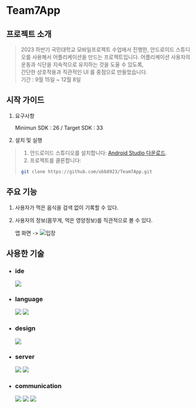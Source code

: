 # Team7App

## 프로젝트 소개
>2023 하반기 국민대학교 모바일프로젝트 수업에서 진행한,
>안드로이드 스튜디오를 사용해서 어플리케이션을 만드는 프로젝트입니다.
>어플리케이션 사용자의 운동과 식단을 지속적으로 유지하는 것을 도울 수 있도록,   
>간단한 상호작용과 직관적인 UI 를 중점으로 만들었습니다.   
>기간 : 9월 15일 ~ 12월 8일

## 시작 가이드
1. 요구사항
   
   Minimun SDK : 26 / Target SDK : 33
2. 설치 및 실행
> 1. 안드로이드 스튜디오를 설치합니다: [Android Studio 다운로드](https://developer.android.com/studio).
> 2. 프로젝트를 클론합니다:
>
>   ```bash
>   git clone https://github.com/obb8923/Team7App.git
>   ```

## 주요 기능
1. 사용자가 먹은 음식을 검색 없이 기록할 수 있다.
2. 사용자의 정보(몸무게, 먹은 영양정보)를 직관적으로 볼 수 있다.

   앱 화면 ->
   ![입장](https://github.com/obb8923/Team7App/assets/59199893/ede9058a-1a19-45e1-9471-80c5a8f02255)
  




## 사용한 기술
* ### ide
  <img src="https://img.shields.io/badge/android studio-3DDC84?style=for-the-badge&logo=androidstudio&logoColor=white">
* ### language
  <img src="https://img.shields.io/badge/kotlin-7F52FF?style=for-the-badge&logo=kotlin&logoColor=white"> <img src="https://img.shields.io/badge/java-007396?style=for-the-badge&logo=java&logoColor=white">
* ### design
  <img src="https://img.shields.io/badge/figma-F24E1E?style=for-the-badge&logo=figma&logoColor=white">
* ### server
  <img src="https://img.shields.io/badge/firebase-FFCA28?style=for-the-badge&logo=firebase&logoColor=white"> <img src="https://img.shields.io/badge/firestore-FFCA28?style=for-the-badge&logo=firebase&logoColor=white">

* ### communication
  <img src="https://img.shields.io/badge/github-181717?style=for-the-badge&logo=github&logoColor=white"> <img src="https://img.shields.io/badge/git-F05032?style=for-the-badge&logo=git&logoColor=white"> <img src="https://img.shields.io/badge/notion-000000?style=for-the-badge&logo=notion&logoColor=white">
